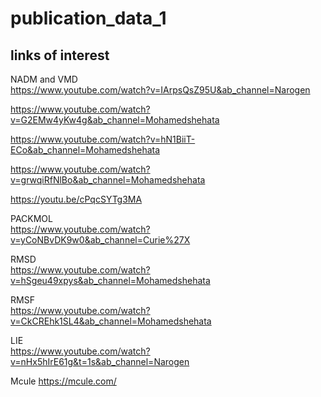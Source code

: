 # publication_data_1

## links of interest

NADM and VMD  
https://www.youtube.com/watch?v=IArpsQsZ95U&ab_channel=Narogen

https://www.youtube.com/watch?v=G2EMw4yKw4g&ab_channel=Mohamedshehata

https://www.youtube.com/watch?v=hN1BiiT-ECo&ab_channel=Mohamedshehata

https://www.youtube.com/watch?v=grwqiRfNlBo&ab_channel=Mohamedshehata

https://youtu.be/cPqcSYTg3MA

PACKMOL  
https://www.youtube.com/watch?v=yCoNBvDK9w0&ab_channel=Curie%27X

RMSD  
https://www.youtube.com/watch?v=hSgeu49xpys&ab_channel=Mohamedshehata

RMSF  
https://www.youtube.com/watch?v=CkCREhk1SL4&ab_channel=Mohamedshehata

LIE  
https://www.youtube.com/watch?v=nHx5hIrE61g&t=1s&ab_channel=Narogen

Mcule
https://mcule.com/
